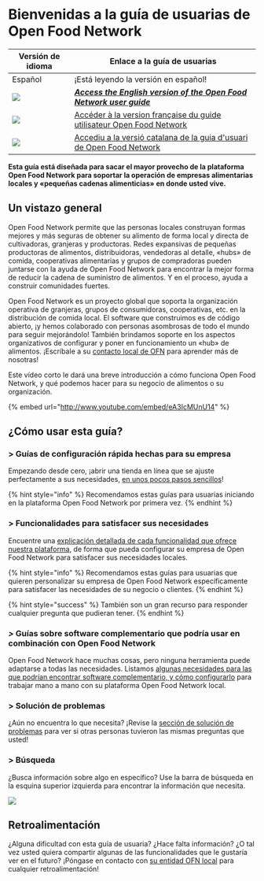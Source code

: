 # Bienvenidas a la guía de usuarias de Open Food Network

| Versión de idioma                                                                                                                                                                                                                                          | Enlace a la guía de usuarias                                                                                     |
| ---------------------------------------------------------------------------------------------------------------------------------------------------------------------------------------------------------------------------------------------------------- | ---------------------------------------------------------------------------------------------------------------- |
| Español                                                                                                                                                                                                                                                    | ¡Está leyendo la versión en español!                                                                             |
| ![](https://firebasestorage.googleapis.com/v0/b/gitbook-28427.appspot.com/o/assets%2F-L9rgk4wEweX\_zxXIzmW%2F-LpeYcYHvFT89zDzVlG4%2F-LpeZq2i0oaAbNYfYfu5%2FCapture%20du%202019-09-26%2000-38-19.png?alt=media\&token=aef3eea2-4d60-4d24-99ec-6edbda36b45c) | __[_Access the English version of the Open Food Network user guide_](https://guide.openfoodnetwork.org)__        |
| ![](.gitbook/assets/capture-du-2019-09-26-00-38-01.png)                                                                                                                                                                                                    | [Accéder à la version française du guide utilisateur Open Food Network](https://guide.openfoodnetwork.org/v/fr/) |
| ![](.gitbook/assets/capture-du-2019-09-26-00-37-35.png)                                                                                                                                                                                                    | [Accediu a la versió catalana de la guia d'usuari de Open Food Network](https://guia.katuma.org)                 |

**Esta guía está diseñada para sacar el mayor provecho de la plataforma Open Food Network para soportar la operación de empresas alimentarias locales y «pequeñas cadenas alimenticias» en donde usted vive.**

## Un vistazo general

Open Food Network permite que las personas locales construyan formas mejores y más seguras de obtener su alimento de forma local y directa de cultivadoras, granjeras y productoras. Redes expansivas de pequeñas productoras de alimentos, distribuidoras, vendedoras al detalle, «hubs» de comida, cooperativas alimentarias y grupos de compradoras pueden juntarse con la ayuda de Open Food Network para encontrar la mejor forma de reducir la cadena de suministro de alimentos. Y en el proceso, ayuda a construir comunidades fuertes.

Open Food Network es un proyecto global que soporta la organización operativa de granjeras, grupos de consumidoras, cooperativas, etc. en la distribución de comida local. El software que construimos es de código abierto, ¡y hemos colaborado con personas asombrosas de todo el mundo para seguir mejorándolo! También brindamos soporte en los aspectos organizativos de configurar y poner en funcionamiento un «hub» de alimentos. ¡Escríbale a su [contacto local de OFN](local-ofn-organizations-and-contacts.md) para aprender más de nosotras!

Este vídeo corto le dará una breve introducción a cómo funciona Open Food Network, y qué podemos hacer para su negocio de alimentos o su organización.

{% embed url="http://www.youtube.com/embed/eA3IcMUnU14" %}

## ¿Cómo usar esta guía?

### > Guías de configuración rápida hechas para su empresa

Empezando desde cero, ¡abrir una tienda en línea que se ajuste perfectamente a sus necesidades, [en unos pocos pasos sencillos](your-quick-start-on-ofn-given-who-you-are.md)!

{% hint style="info" %}
Recomendamos estas guías para usuarias iniciando en la plataforma Open Food Network por primera vez.
{% endhint %}

### > Funcionalidades para satisfacer sus necesidades

Encuentre una [explicación detallada de cada funcionalidad que ofrece nuestra plataforma](basic-features/), de forma que pueda configurar su empresa de Open Food Network para satisfacer sus necesidades locales.

{% hint style="info" %}
Recomendamos estas guías para usuarias que quieren personalizar su empresa de Open Food Network específicamente para satisfacer las necesidades de su negocio o clientes.
{% endhint %}

{% hint style="success" %}
También son un gran recurso para responder cualquier pregunta que pudieran tener.
{% endhint %}

### _>_ Guías sobre software complementario que podría usar en combinación con Open Food Network

Open Food Network hace muchas cosas, pero ninguna herramienta puede adaptarse a todas las necesidades. Listamos [algunas necesidades para las que podrían encontrar software complementario, y cómo configurarlo](complementary-tools-software/) para trabajar mano a mano con su plataforma Open Food Network local.

### > Solución de problemas

¿Aún no encuentra lo que necesita? ¡Revise la [sección de solución de problemas](trouble-shooting.md) para ver si otras personas tuvieron las mismas preguntas que usted!

### > Búsqueda

¿Busca información sobre algo en específico? Use la barra de búsqueda en la esquina superior izquierda para encontrar la información que necesita.

![](.gitbook/assets/capture-du-2019-09-26-00-49-08.png)

## Retroalimentación

¿Alguna dificultad con esta guía de usuaria? ¿Hace falta información? ¿O tal vez usted quiera compartir algunas de las funcionalidades que le gustaría ver en el futuro? ¡Póngase en contacto con [su entidad OFN local](local-ofn-organizations-and-contacts.md) para cualquier retroalimentación!

